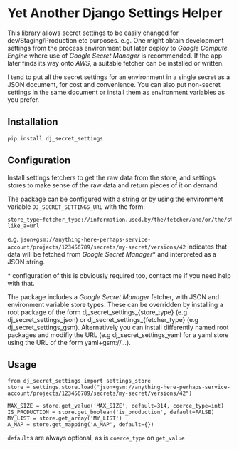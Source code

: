 Yet Another Django Settings Helper
==================================

This library allows secret settings to be easily changed for dev/Staging/Production etc purposes. e.g. One might obtain development settings from the process environment but later deploy to _Google Compute Engine_ where use of *_Google Secret Manager_* is recommended. If the app later finds its way onto _AWS_, a suitable fetcher can be installed or written.

I tend to put all the secret settings for an environment in a single secret as a JSON document, for cost and convenience. You can also put non-secret settings in the same document or install them as environment variables as you prefer.


## Installation

    pip install dj_secret_settings

## Configuration

Install settings fetchers to get the raw data from the store, and settings stores to make sense of the raw data and return pieces of it on demand.

The package can be configured with a string or by using the environment variable `DJ_SECRET_SETTINGS_URL` with the form:

    store_type+fetcher_type://information.used.by/the/fetcher/and/or/the/store_type?like_a=url

e.g. `json+gsm://anything-here-perhaps-service-account/projects/123456789/secrets/my-secret/versions/42` indicates that data will be fetched from _Google Secret Manager_\* and interpreted as a JSON string.

\* configuration of this is obviously required too, contact me if you need help with that.

The package includes a _Google Secret Manager_ fetcher, with JSON and environment variable store types. These can be overridden by installing a root package of the form dj_secret_settings_{store_type} (e.g. dj_secret_settings_json) or dj_secret_settings_{fetcher_type} (e.g dj_secret_settings_gsm). Alternatively you can install differently named root packages and modifiy the URL (e.g dj_secret_settings_yaml for a yaml store using the URL of the form yaml+gsm://...).

## Usage

    from dj_secret_settings import settings_store
    store = settings.store.load("json+gsm://anything-here-perhaps-service-account/projects/123456789/secrets/my-secret/versions/42")

    MAX_SIZE = store.get_value('MAX_SIZE', default=314, coerce_type=int)
    IS_PRODUCTION = store.get_boolean('is_production', default=FALSE)
    MY_LIST = store.get_array('MY_LIST')
    A_MAP = store.get_mapping('A_MAP', default={})

`default`s are always optional, as is `coerce_type` on `get_value`
